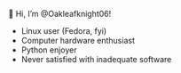 👋 Hi, I’m @Oakleafknight06!

- Linux user (Fedora, fyi)
- Computer hardware enthusiast
- Python enjoyer
- Never satisfied with inadequate software
<!---
Oakleafknight06/Oakleafknight06 is a ✨ special ✨ repository because its `README.md` (this file) appears on your GitHub profile.
You can click the Preview link to take a look at your changes.
--->
